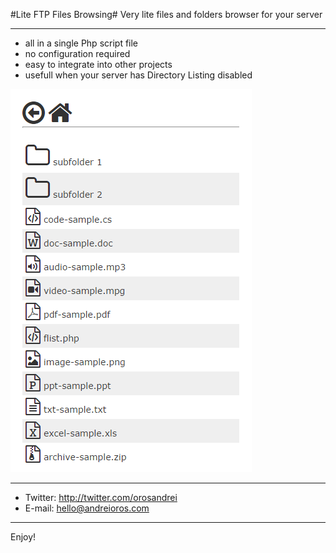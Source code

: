 #Lite FTP Files Browsing#
Very lite files and folders browser for your server
***
- all in a single Php script file
- no configuration required
- easy to integrate into other projects
- usefull when your server has Directory Listing disabled

![Alt text](lite-ftp-browser.png?raw=true "Lite FTP Files Browsing")


***

* Twitter: http://twitter.com/orosandrei
* E-mail: hello@andreioros.com

***

Enjoy!
